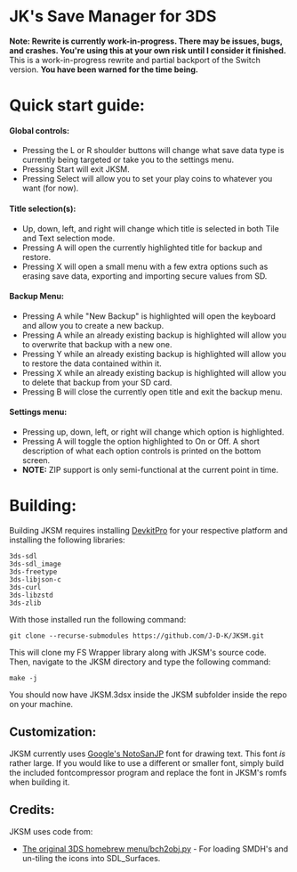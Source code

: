 # JK's Save Manager for 3DS
**Note: Rewrite is currently work-in-progress. There may be issues, bugs, and crashes. You're using this at your own risk until I consider it finished.** This is a work-in-progress rewrite and partial backport of the Switch version. **You have been warned for the time being.**

# Quick start guide:
#### Global controls:
* Pressing the L or R shoulder buttons will change what save data type is currently being targeted or take you to the settings menu.
* Pressing Start will exit JKSM.
* Pressing Select will allow you to set your play coins to whatever you want (for now).

#### Title selection(s):
* Up, down, left, and right will change which title is selected in both Tile and Text selection mode.
* Pressing A will open the currently highlighted title for backup and restore.
* Pressing X will open a small menu with a few extra options such as erasing save data, exporting and importing secure values from SD.

#### Backup Menu:
* Pressing A while "New Backup" is highlighted will open the keyboard and allow you to create a new backup.
* Pressing A while an already existing backup is highlighted will allow you to overwrite that backup with a new one.
* Pressing Y while an already existing backup is highlighted will allow you to restore the data contained within it.
* Pressing X while an already existing backup is highlighted will allow you to delete that backup from your SD card.
* Pressing B will close the currently open title and exit the backup menu.

#### Settings menu:
* Pressing up, down, left, or right will change which option is highlighted.
* Pressing A will toggle the option highlighted to On or Off. A short description of what each option controls is printed on the bottom screen.
* **NOTE:** ZIP support is only semi-functional at the current point in time.

# Building:
Building JKSM requires installing [DevkitPro](https://devkitpro.org/wiki/Getting_Started) for your respective platform and installing the following libraries:
```
3ds-sdl
3ds-sdl_image
3ds-freetype 
3ds-libjson-c
3ds-curl
3ds-libzstd
3ds-zlib
```
With those installed run the following command:
```
git clone --recurse-submodules https://github.com/J-D-K/JKSM.git
```
This will clone my FS Wrapper library along with JKSM's source code. Then, navigate to the JKSM directory and type the following command:
```
make -j
```
You should now have JKSM.3dsx inside the JKSM subfolder inside the repo on your machine.
## Customization:
JKSM currently uses [Google's NotoSanJP](https://fonts.google.com/noto/specimen/Noto+Sans+JP) font for drawing text. This font _is_ rather large. If you would like to use a different or smaller font, simply build the included fontcompressor program and replace the font in JKSM's romfs when building it.

## Credits:
JKSM uses code from:
* [The original 3DS homebrew menu/bch2obj.py](https://github.com/smealum/3ds_hb_menu/tree/master) - For loading SMDH's and un-tiling the icons into SDL_Surfaces.
